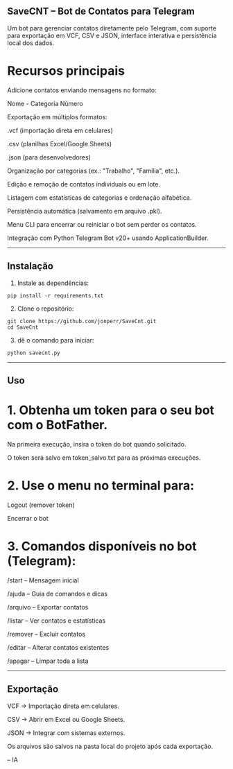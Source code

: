 ## SaveCNT – Bot de Contatos para Telegram

Um bot para gerenciar contatos diretamente pelo Telegram, com suporte para exportação em VCF, CSV e JSON, interface interativa e persistência local dos dados.

# Recursos principais

Adicione contatos enviando mensagens no formato:

Nome - Categoria
Número

Exportação em múltiplos formatos:

.vcf (importação direta em celulares)

.csv (planilhas Excel/Google Sheets)

.json (para desenvolvedores)


Organização por categorias (ex.: "Trabalho", "Família", etc.).

Edição e remoção de contatos individuais ou em lote.

Listagem com estatísticas de categorias e ordenação alfabética.

Persistência automática (salvamento em arquivo .pkl).

Menu CLI para encerrar ou reiniciar o bot sem perder os contatos.

Integração com Python Telegram Bot v20+ usando ApplicationBuilder.



---

## Instalação

1. Instale as dependências:

```
pip install -r requirements.txt
```


2. Clone o repositório:

```
git clone https://github.com/jonperr/SaveCnt.git
cd SaveCnt
```


3. dê o comando para iniciar:

```
python savecnt.py
```


---

## Uso

# 1. Obtenha um token para o seu bot com o BotFather.

Na primeira execução, insira o token do bot quando solicitado.

O token será salvo em token_salvo.txt para as próximas execuções.



# 2. Use o menu no terminal para:

Logout (remover token)

Encerrar o bot



# 3. Comandos disponíveis no bot (Telegram):

/start – Mensagem inicial

/ajuda – Guia de comandos e dicas

/arquivo – Exportar contatos

/listar – Ver contatos e estatísticas

/remover – Excluir contatos

/editar – Alterar contatos existentes

/apagar – Limpar toda a lista





---

## Exportação

VCF → Importação direta em celulares.

CSV → Abrir em Excel ou Google Sheets.

JSON → Integrar com sistemas externos.


Os arquivos são salvos na pasta local do projeto após cada exportação.


– IA
